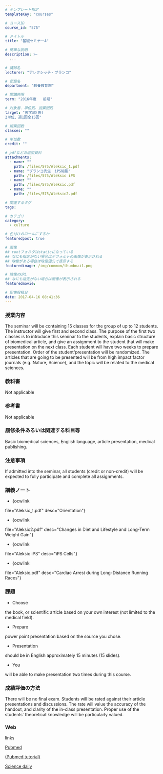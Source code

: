 ```yaml
---
# テンプレート指定
templateKey: "courses"

# コースID
course_id: "575"

# タイトル
title: "基礎セミナーA"

# 簡単な説明
description: >-
  ...

# 講師名
lecturer: "アレクシッチ・ブランコ"

# 部局名
department: "教養教育院"

# 開講時限
term: "2016年度	前期"

# 対象者、単位数、授業回数
target: "医学部(医)
2単位、週1回全15回"

# 授業回数
classes: ""

# 単位数
credit: ""

# pdfなどの追加資料
attachments: 
  - name: "" 
    path: /files/575/Aleksic_1.pdf
  - name: "ブランコ先生　iPS細胞" 
    path: /files/575/Aleksic iPS
  - name: "" 
    path: /files/575/Aleksic.pdf
  - name: "" 
    path: /files/575/Aleksic2.pdf

# 関連するタグ
tags:

# カテゴリ
category:
  - culture

# 色付けのロールにするか
featuredpost: true

# 画像
## rootフォルダはstaticになっている
## なにも指定がない場合はデフォルトの画像が表示される
## 映像がある場合は映像優先で表示する
featuredimage: /img/common/thumbnail.png

# 映像のURL
## なにも指定がない場合は画像が表示される
featuredmovie: 

# 記事投稿日
date: 2017-04-16 08:41:36
---
```


### 授業内容

The seminar will be containing 15 classes for the group of up to 12 students. The instructor will give first and second class. The purpose of the first two classes is to introduce this seminar to the students, explain basic structure of biomedical article, and give an assignment to the student that will make presentation on the next class. Each student will have two weeks to prepare presentation. Order of the student'presentation will be randomized. The articles that are going to be presented will be from high impact factor journals (e.g. Nature, Science), and the topic will be related to the medical sciences.

### 教科書

Not applicable

### 参考書

Not applicable

### 履修条件あるいは関連する科目等

Basic biomedical sciences, English language, article presentation, medical publishing.

### 注意事項

If admitted into the seminar, all students (credit or non-credit) will be expected to fully participate and complete all assignments.

### 講義ノート

* {ocwlink

file="Aleksic_1.pdf" desc="Orientation"}

* {ocwlink

file="Aleksic2.pdf" desc="Changes in Diet and Lifestyle and Long-Term Weight Gain"}

* {ocwlink

file="Aleksic iPS" desc="iPS Cells"}

* {ocwlink

file="Aleksic.pdf" desc="Cardiac Arrest during Long-Distance Running Races"}

### 課題

* Choose

the book, or scientific article based on your own interest (not limited to the medical field).

* Prepare

power point presentation based on the source you chose.

* Presentation

should be in English approximately 15 minutes (15 slides).

* You

will be able to make presentation two times during this course.

### 成績評価の方法

There will be no final exam. Students will be rated against their article presentations and discussions. The rate will value the accuracy of the handout, and clarity of the in-class presentation. Proper use of the students' theoretical knowledge will be particularly valued.

### Web

links

[Pubmed][1]

[(Pubmed tutorial)][2]

[1]: http://www.ncbi.nlm.nih.gov/pubmed/

[2]: http://www.youtube.com/watch?v=V0NYKFSphKY&list=PLBD13A2628C7A9965/

[Science daily][3]

[3]: http://www.sciencedaily.com/news/health_medicine//